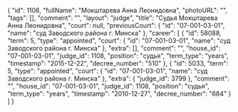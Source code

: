 {
    "id": 1108,
    "fullName": "Мокштарева Анна Леонидовна",
    "photoURL": "",
    "tags": [],
    "comment": "",
    "layout": "judge",
    "title": "Судья Мокштарева Анна Леонидовна",
    "court": null,
    "previousCourt": {
        "id": "07-001-03-01",
        "name": "суд Заводского района г. Минска"
    },
    "career": [
        {
            "id": 58088,
            "term": 5,
            "type": "appointed",
            "court": {
                "id": "07-001-03-01",
                "name": "суд Заводского района г. Минска"
            },
            "extra": [],
            "comment": "",
            "house_id": "07-001-03-01",
            "judge_id": 1108,
            "position": "судья",
            "term_type": "years",
            "timestamp": "2015-12-22",
            "decree_number": "510"
        },
        {
            "id": 5033,
            "term": 5,
            "type": "appointed",
            "court": {
                "id": "07-001-03-01",
                "name": "суд Заводского района г. Минска"
            },
            "extra": {
                "judge_id": 3799
            },
            "comment": "",
            "house_id": "07-001-03-01",
            "judge_id": 1108,
            "position": "судья",
            "term_type": "years",
            "timestamp": "2010-12-27",
            "decree_number": "684"
        }
    ]
}